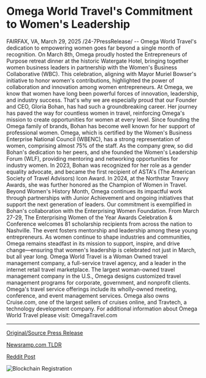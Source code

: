 # Omega World Travel's Commitment to Women's Leadership

FAIRFAX, VA, March 29, 2025 /24-7PressRelease/ -- Omega World Travel's dedication to empowering women goes far beyond a single month of recognition. On March 8th, Omega proudly hosted the Entrepreneurs of Purpose retreat dinner at the historic Watergate Hotel, bringing together women business leaders in partnership with the Women's Business Collaborative (WBC). This celebration, aligning with Mayor Muriel Bowser's initiative to honor women's contributions, highlighted the power of collaboration and innovation among women entrepreneurs.  At Omega, we know that women have long been powerful forces of innovation, leadership, and industry success. That's why we are especially proud that our Founder and CEO, Gloria Bohan, has had such a groundbreaking career. Her journey has paved the way for countless women in travel, reinforcing Omega's mission to create opportunities for women at every level.  Since founding the Omega family of brands, Bohan has become well known for her support of professional women. Omega, which is certified by the Women's Business Enterprise National Council (WBENC), has a strong representation of women, comprising almost 75% of the staff. As the company grew, so did Bohan's dedication to her peers, and she founded the Women's Leadership Forum (WLF), providing mentoring and networking opportunities for industry women. In 2023, Bohan was recognized for her role as a gender equality advocate, and became the first recipient of ASTA's (The American Society of Travel Advisors) Icon Award. In 2024, at the Northstar Travvy Awards, she was further honored as the Champion of Women in Travel.   Beyond Women's History Month, Omega continues its impactful work through partnerships with Junior Achievement and ongoing initiatives that support the next generation of leaders. Our commitment is exemplified in Bohan's collaboration with the Enterprising Women Foundation. From March 27-29, The Enterprising Women of the Year Awards Celebration & Conference welcomes 81 scholarship recipients from across the nation to Nashville. The event fosters mentorship and leadership among these young entrepreneurs.  As women continue to shape industries and communities, Omega remains steadfast in its mission to support, inspire, and drive change—ensuring that women's leadership is celebrated not just in March, but all year long.  Omega World Travel is a Woman Owned travel management company, a full-service travel agency, and a leader in the internet retail travel marketplace. The largest woman-owned travel management company in the U.S., Omega designs customized travel management programs for corporate, government, and nonprofit clients. Omega's travel service offerings include its wholly-owned meeting, conference, and event management services. Omega also owns Cruise.com, one of the largest sellers of cruises online, and Travtech, a technology development company.  For additional information about Omega World Travel please visit: OmegaTravel.com 

---

[Original/Source Press Release](https://www.24-7pressrelease.com/press-release/521156/omega-world-travels-commitment-to-womens-leadership)
                    

[Newsramp.com TLDR](https://newsramp.com/curated-news/omega-world-travel-empowers-women-beyond-women-s-history-month/3fc957e95006cbc6346d137cbbc909a7) 

 



[Reddit Post](https://www.reddit.com/r/eventNews/comments/1jmgzrr/omega_world_travel_empowers_women_beyond_womens/) 



![Blockchain Registration](https://cdn.newsramp.app/24-7PressRelease/qrcode/253/29/ninazmj0.webp)